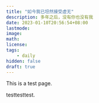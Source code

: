 ```yaml
---
title: "如今我已坦然接受虚无"
description: 多年之后，没有你也没有我
date: 2023-01-10T20:56:54+08:00
lastmode:
image: 
math: 
license: 
tags: 
    - daily
hidden: false
draft: true
---
```

This is a test page.

testtesttest.